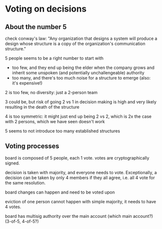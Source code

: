# Voting on decisions

## About the number 5

check conway's law: "Any organization that designs a system will produce a design whose structure is a copy of the organization's communication structure."

5 people seems to be a right number to start with

- too few, and they end up being the elder when the company grows and inherit some unspoken (and potentially unchallengeable) authority
- too many, and there's too much noise for a structure to emerge (also: it's expensive!)

<!-- -->

2 is too few, no diversity: just a 2-person team

3 could be, but risk of going 2 vs 1 in decision making is high and very likely resulting in the death of the structure<br>

4 is too symmetric: it might just end up being 2 vs 2, which is 2x the case with 2 persons, which we have seen doesn't work<br>

5 seems to not introduce too many established structures

## Voting processes

board is composed of 5 people, each 1 vote. votes are cryptographically signed.<br>

decision is taken with majority, and everyone needs to vote. Exceptionally, a decision can be taken by only 4 members if they all agree, i.e. all 4 vote for the same resolution.<br>

board changes can happen and need to be voted upon

eviction of one person cannot happen with simple majority, it needs to have 4 votes.

board has multisig authority over the main account (which main account?) (3-of-5, 4-of-5?)

